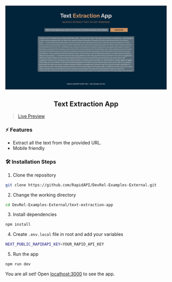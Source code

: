 ![cover](assets/cover.png)

<div align="center">
	<h2>Text Extraction App</h2>
</div>

> [Live Preview](https://rapidapi-example-text-extraction-app.vercel.app/)

### ⚡️ Features

- Extract all the text from the provided URL.
- Mobile friendly

### 🛠️ Installation Steps

1. Clone the repository

```bash
git clone https://github.com/RapidAPI/DevRel-Examples-External.git
```

2. Change the working directory

```bash
cd DevRel-Examples-External/text-extraction-app
```

3. Install dependencies

```bash
npm install
```

4. Create `.env.local` file in root and add your variables

```bash
NEXT_PUBLIC_RAPIDAPI_KEY=YOUR_RAPID_API_KEY
```

5. Run the app

```bash
npm run dev
```

You are all set! Open [localhost:3000](http://localhost:3000/) to see the app.
